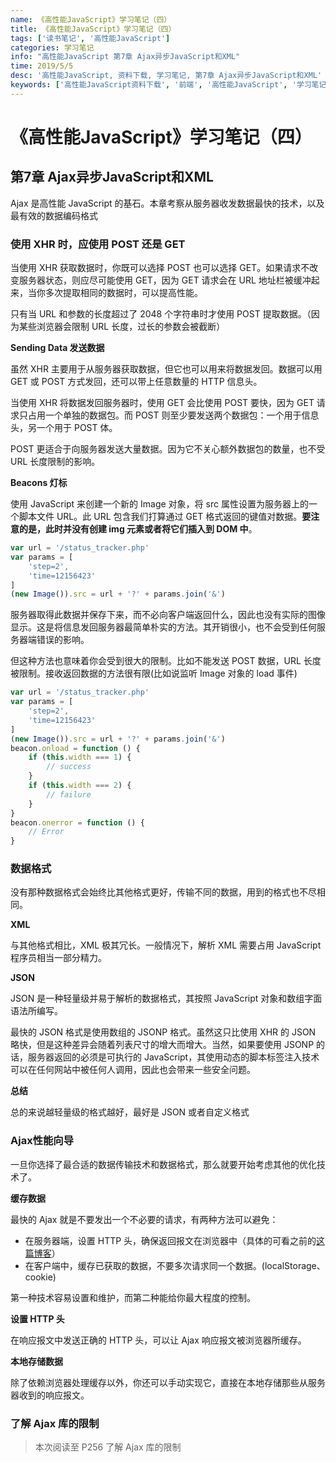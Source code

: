 ```yaml
---
name: 《高性能JavaScript》学习笔记（四）
title: 《高性能JavaScript》学习笔记（四）
tags: ['读书笔记', '高性能JavaScript']
categories: 学习笔记
info: "高性能JavaScript 第7章 Ajax异步JavaScript和XML"
time: 2019/5/5
desc: '高性能JavaScript, 资料下载, 学习笔记, 第7章 Ajax异步JavaScript和XML'
keywords: ['高性能JavaScript资料下载', '前端', '高性能JavaScript', '学习笔记', '第7章 Ajax异步JavaScript和XML']
---
```


# 《高性能JavaScript》学习笔记（四）

## 第7章 Ajax异步JavaScript和XML

Ajax 是高性能 JavaScript 的基石。本章考察从服务器收发数据最快的技术，以及最有效的数据编码格式

### 使用 XHR 时，应使用 POST 还是 GET

当使用 XHR 获取数据时，你既可以选择 POST 也可以选择 GET。如果请求不改变服务器状态，则应尽可能使用 GET，因为 GET 请求会在 URL 地址栏被缓冲起来，当你多次提取相同的数据时，可以提高性能。

只有当 URL 和参数的长度超过了 2048 个字符串时才使用 POST 提取数据。（因为某些浏览器会限制 URL 长度，过长的参数会被截断）

**Sending Data 发送数据**

虽然 XHR 主要用于从服务器获取数据，但它也可以用来将数据发回。数据可以用 GET 或 POST 方式发回，还可以带上任意数量的 HTTP 信息头。

当使用 XHR 将数据发回服务器时，使用 GET 会比使用 POST 要快，因为 GET 请求只占用一个单独的数据包。而 POST  则至少要发送两个数据包：一个用于信息头，另一个用于 POST 体。

POST 更适合于向服务器发送大量数据。因为它不关心额外数据包的数量，也不受 URL 长度限制的影响。

**Beacons 灯标**

使用 JavaScript 来创建一个新的 Image 对象，将 src 属性设置为服务器上的一个脚本文件 URL。此 URL 包含我们打算通过 GET 格式返回的键值对数据。**要注意的是，此时并没有创建 img 元素或者将它们插入到 DOM 中**。

```javascript
var url = '/status_tracker.php'
var params = [
    'step=2',
    'time=12156423'
]
(new Image()).src = url + '?' + params.join('&')
```

服务器取得此数据并保存下来，而不必向客户端返回什么，因此也没有实际的图像显示。这是将信息发回服务器最简单朴实的方法。其开销很小，也不会受到任何服务器端错误的影响。

但这种方法也意味着你会受到很大的限制。比如不能发送 POST 数据，URL 长度被限制。接收返回数据的方法很有限(比如说监听 Image 对象的 load 事件)

```javascript
var url = '/status_tracker.php'
var params = [
    'step=2',
    'time=12156423'
]
(new Image()).src = url + '?' + params.join('&')
beacon.onload = function () {
    if (this.width === 1) {
        // success
    }
    if (this.width === 2) {
        // failure
    }
}
beacon.onerror = function () {
    // Error
}
```

### 数据格式

没有那种数据格式会始终比其他格式更好，传输不同的数据，用到的格式也不尽相同。

**XML**

与其他格式相比，XML 极其冗长。一般情况下，解析 XML 需要占用 JavaScript 程序员相当一部分精力。

**JSON**

JSON 是一种轻量级并易于解析的数据格式，其按照 JavaScript 对象和数组字面语法所编写。

最快的 JSON 格式是使用数组的 JSONP 格式。虽然这只比使用 XHR 的 JSON 略快，但是这种差异会随着列表尺寸的增大而增大。当然，如果要使用 JSONP 的话，服务器返回的必须是可执行的 JavaScript，其使用动态的脚本标签注入技术可以在任何网站中被任何人调用，因此也会带来一些安全问题。

**总结**

总的来说越轻量级的格式越好，最好是 JSON 或者自定义格式

### Ajax性能向导

一旦你选择了最合适的数据传输技术和数据格式，那么就要开始考虑其他的优化技术了。

**缓存数据**

最快的 Ajax 就是不要发出一个不必要的请求，有两种方法可以避免：

- 在服务器端，设置 HTTP 头，确保返回报文在浏览器中（具体的可看之前的[这篇博客](https://blog.liubasara.info/#/post/%E6%B5%85%E8%B0%88HTTP%E7%BC%93%E5%AD%98)）
- 在客户端中，缓存已获取的数据，不要多次请求同一个数据。(localStorage、cookie)

第一种技术容易设置和维护，而第二种能给你最大程度的控制。

**设置 HTTP 头**

在响应报文中发送正确的 HTTP 头，可以让 Ajax 响应报文被浏览器所缓存。

**本地存储数据**

除了依赖浏览器处理缓存以外，你还可以手动实现它，直接在本地存储那些从服务器收到的响应报文。

### 了解 Ajax 库的限制



> 本次阅读至 P256 了解 Ajax 库的限制